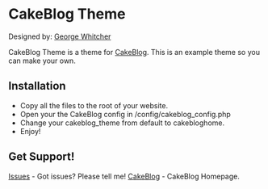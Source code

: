 # CakeBlog Theme

Designed by: [George Whitcher](http://georgewhitcher.com)

CakeBlog Theme is a theme for [CakeBlog](https://github.com/gwhitcher/CakeBlog).  This is an example theme so you can make your own.

## Installation

* Copy all the files to the root of your website.
* Open your the CakeBlog config in /config/cakeblog_config.php
* Change your cakeblog_theme from default to cakebloghome.
* Enjoy!

## Get Support!

[Issues](https://bitbucket.org/gwhitcher/cakeblog/issues) - Got issues? Please tell me!
[CakeBlog](http://cakeblog.georgewhitcher.com) - CakeBlog Homepage.